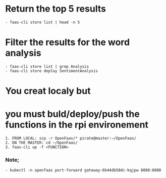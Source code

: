 # Return the top 5 results
    - faas-cli store list | head -n 5

# Filter the results for the word analysis
    - faas-cli store list | grep Analysis
    - faas-cli store deploy SentimentAnalysis

# You creat localy but
# you must buld/deploy/push the functions in the rpi environement
    1. FROM LOCAL: scp -r OpenFaas/* pirate@master:~/OpenFaas/
    2. ON THE MASTER: cd ~/OpenFaas/
    3. faas-cli up -f <FUNCTION>


### Note;
    - kubectl -n openfaas port-forward gateway-6b44db58dc-kqjpw 8080:8080